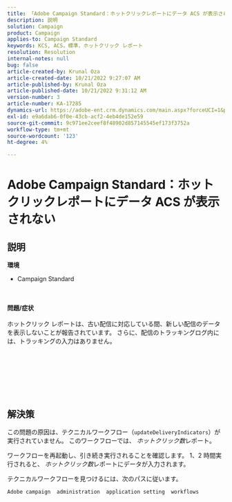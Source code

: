 ```yaml
---
title: 「Adobe Campaign Standard：ホットクリックレポートにデータ ACS が表示されない」
description: 説明
solution: Campaign
product: Campaign
applies-to: Campaign Standard
keywords: KCS, ACS，標準，ホットクリック レポート
resolution: Resolution
internal-notes: null
bug: false
article-created-by: Krunal Oza
article-created-date: 10/21/2022 9:27:07 AM
article-published-by: Krunal Oza
article-published-date: 10/21/2022 9:31:12 AM
version-number: 3
article-number: KA-17285
dynamics-url: https://adobe-ent.crm.dynamics.com/main.aspx?forceUCI=1&pagetype=entityrecord&etn=knowledgearticle&id=610d9583-2251-ed11-bba2-0022480867fb
exl-id: e9a6dab6-0f0e-43cb-acf2-4eb4de152e59
source-git-commit: 9c971ee2ceef8f48902d857145545ef173f3752a
workflow-type: tm+mt
source-wordcount: '123'
ht-degree: 4%

---
```


# Adobe Campaign Standard：ホットクリックレポートにデータ ACS が表示されない

## 説明

<b>環境</b>
- Campaign Standard

<br> <br><b>問題/症状</b><br> <br>ホットクリック レポートは、古い配信に対応している間、新しい配信のデータを表示しないことが報告されています。 さらに、配信のトラッキングログ内には、トラッキングの入力はありません。<br> <br>

<br> <br>

<br> 

## 解決策


この問題の原因は、テクニカルワークフロー（`updateDeliveryIndicators`）が実行されていません。 このワークフローでは、 *ホットクリック数*&#x200B;レポート。

ワークフローを再起動し、引き続き実行されることを確認します。 1、2 時間実行されると、 *ホットクリック数*&#x200B;レポートにデータが入力されます。



テクニカルワークフローを見つけるには、次のパスに従います。

`Adobe campaign  administration  application setting  workflows`
